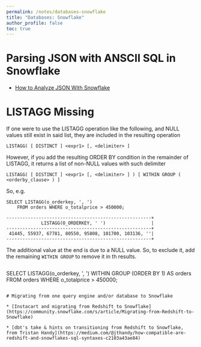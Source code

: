 ```yaml
---
permalink: /notes/databases-snowflake
title: "Databases: Snowflake"
author_profile: false 
toc: true
---
```


# Parsing JSON with ANSCII SQL in Snowflake

* [How to Analyze JSON With Snowflake](https://www.snowflake.com/wp-content/uploads/2017/08/Snowflake-How-to-Analyze-JSON-with-SQL.pdf)

# LISTAGG Missing <delimiter>

If one were to use the LISTAGG operation like the following, and NULL values still exist in said list, they are included in the resulting operation

`LISTAGG( [ DISTINCT ] <expr1> [, <delimiter> ]`

However, if you add the resulting ORDER BY condition in the remainder of LISTAGG, it returns a list of non-NULL values with such delimiter


`LISTAGG( [ DISTINCT ] <expr1> [, <delimiter> ] ) [ WITHIN GROUP ( <orderby_clause> ) ]`

So, e.g. 

```
SELECT LISTAGG(o_orderkey, ', ')
    FROM orders WHERE o_totalprice > 450000;

------------------------------------------------------+
             LISTAGG(O_ORDERKEY, ' ')                 |
------------------------------------------------------+
 41445, 55937, 67781, 80550, 95808, 101700, 103136, ''|
------------------------------------------------------+
```

The additional value at the end is due to a NULL value. So, to exclude it, add the remaining `WITHIN GROUP` to remove it in th results.

```
```
SELECT LISTAGG(o_orderkey, ', ')  WITHIN GROUP (ORDER BY 1) AS orders
    FROM orders WHERE o_totalprice > 450000;
```

# Migrating from one query engine and/or database to Snowflake

* [Instacart and migrating from Redshift to Snowflake](https://community.snowflake.com/s/article/Migrating-from-Redshift-to-Snowflake)

* [dbt's take & hints on transitioning from Redshift to Snowflake, from Tristan Handy](https://medium.com/@jthandy/how-compatible-are-redshift-and-snowflakes-sql-syntaxes-c2103a43ae84)